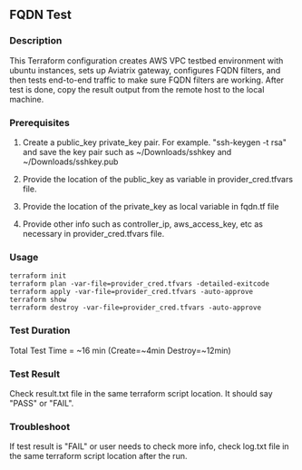 ## FQDN Test

### Description

This Terraform configuration creates AWS VPC testbed environment with ubuntu instances, sets up Aviatrix gateway, configures FQDN filters, and then tests end-to-end traffic to make sure FQDN filters are working. After test is done, copy the result output from the remote host to the local machine.

### Prerequisites

1) Create a public_key private_key pair. For example. "ssh-keygen -t rsa" and save the key pair such as ~/Downloads/sshkey and ~/Downloads/sshkey.pub

2) Provide the location of the public_key as variable in provider_cred.tfvars file.

3) Provide the location of the private_key as local variable in fqdn.tf file

4) Provide other info such as controller_ip, aws_access_key, etc as necessary in provider_cred.tfvars file.

### Usage
```
terraform init
terraform plan -var-file=provider_cred.tfvars -detailed-exitcode
terraform apply -var-file=provider_cred.tfvars -auto-approve
terraform show
terraform destroy -var-file=provider_cred.tfvars -auto-approve
```

### Test Duration

Total Test Time = \~16 min (Create=\~4min Destroy=\~12min)

### Test Result

Check result.txt file in the same terraform script location. It should say "PASS" or "FAIL".

### Troubleshoot

If test result is "FAIL" or user needs to check more info, check log.txt file in the same terraform script location after the run.
